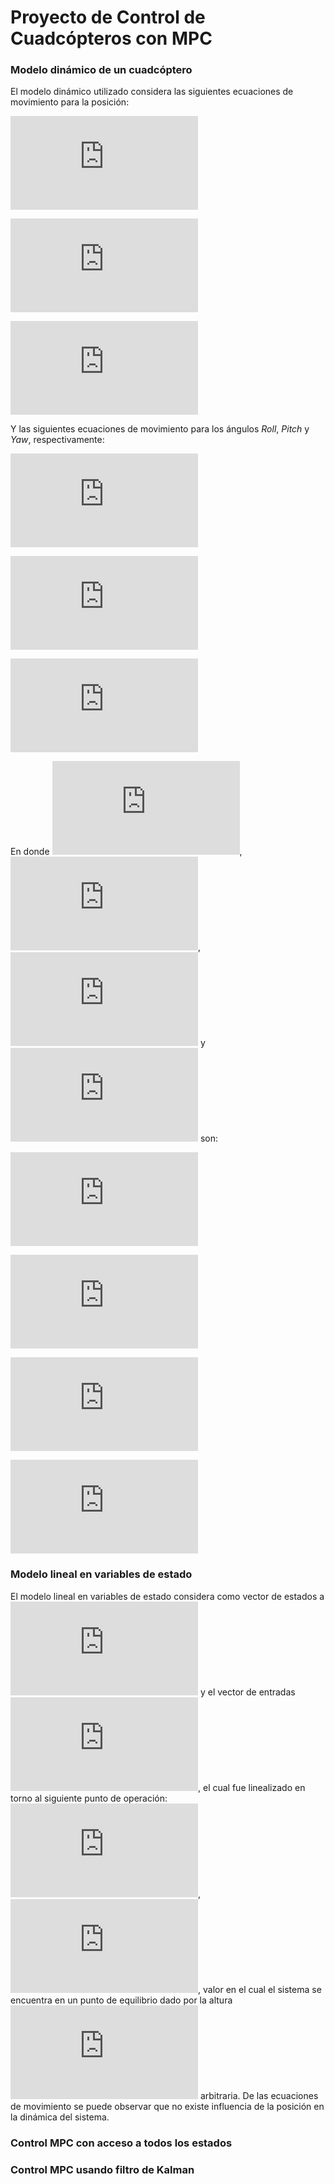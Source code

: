 # Proyecto de Control de Cuadcópteros con MPC
### Modelo dinámico de un cuadcóptero
El modelo dinámico utilizado considera las siguientes ecuaciones de movimiento para la posición:

![ec x](http://latex.codecogs.com/png.latex?%5Cinline%20%5Cdpi%7B100%7D%20%5Csmall%20%5Cddot%7Bx%7D%3D%5Cfrac%7BU%7D%7Bm%7D%28cos%28%5Cpsi%29sin%28%5Ctheta%29sin%28%5Cphi%29&plus;sin%28%5Cpsi%29sin%28%5Cphi%29%29)

![ec y](http://latex.codecogs.com/png.latex?%5Cinline%20%5Cdpi%7B100%7D%20%5Csmall%20%5Cddot%7By%7D%3D%5Cfrac%7BU%7D%7Bm%7D%28sin%28%5Cpsi%29sin%28%5Ctheta%29cos%28%5Cphi%29-cos%28%5Cpsi%29sin%28%5Cphi%29%29)

![ec_z](http://latex.codecogs.com/png.latex?%5Cinline%20%5Cdpi%7B100%7D%20%5Csmall%20%5Cddot%7Bz%7D%3D%5Cfrac%7BU%7D%7Bm%7Dcos%28%5Ctheta%29cos%28%5Cphi%29-g)

Y las siguientes ecuaciones de movimiento para los ángulos *Roll*, *Pitch* y *Yaw*, respectivamente:

![ec_phi](http://latex.codecogs.com/png.latex?%5Cinline%20%5Cdpi%7B100%7D%20%5Csmall%20%5Cddot%7B%5Cphi%7D%3D%5Cfrac%7BI_%7Byy%7D-I_%7Bzz%7D%7D%7BI_%7Bxx%7D%7D%5Cdot%7B%5Ctheta%7D%5Cdot%7B%5Cpsi%7D&plus;%5Cfrac%7B%5Ctau_x%7D%7BI_%7Bxx%7D%7D)

![ec_theta](http://latex.codecogs.com/png.latex?%5Cinline%20%5Cdpi%7B100%7D%20%5Csmall%20%5Cddot%7B%5Ctheta%7D%3D%5Cfrac%7BI_%7Bzz%7D-I_%7Bxx%7D%7D%7BI_%7Byy%7D%7D%5Cdot%7B%5Cphi%7D%5Cdot%7B%5Cpsi%7D&plus;%5Cfrac%7B%5Ctau_y%7D%7BI_%7Byy%7D%7D)

![ec_psi](http://latex.codecogs.com/png.latex?%5Cinline%20%5Cdpi%7B100%7D%20%5Csmall%20%5Cddot%7B%5Cpsi%7D%3D%5Cfrac%7BI_%7Bxx%7D-I_%7Byy%7D%7D%7BI_%7Bzz%7D%7D%5Cdot%7B%5Cphi%7D%5Cdot%7B%5Ctheta%7D&plus;%5Cfrac%7B%5Ctau_z%7D%7BI_%7Bzz%7D%7D)

En donde ![ec_tau_x](http://latex.codecogs.com/png.latex?%5Cinline%20%5Cdpi%7B100%7D%20%5Csmall%20%5Ctau_x), ![ec_tau_y](http://latex.codecogs.com/png.latex?%5Cinline%20%5Cdpi%7B100%7D%20%5Csmall%20%5Ctau_y), ![ec_tau_z](http://latex.codecogs.com/png.latex?%5Cinline%20%5Cdpi%7B100%7D%20%5Csmall%20%5Ctau_z) y ![ec_u](http://latex.codecogs.com/png.latex?%5Cinline%20%5Cdpi%7B100%7D%20%5Csmall%20U) son:

![ec_taux](http://latex.codecogs.com/png.latex?%5Cinline%20%5Cdpi%7B100%7D%20%5Csmall%20%5Ctau_x%3DbL%28%5COmega_4%5E%7B2%7D-%5COmega_2%5E%7B2%7D%29)

![ec_tauy](http://latex.codecogs.com/png.latex?%5Cinline%20%5Cdpi%7B100%7D%20%5Csmall%20%5Ctau_y%3DbL%28%5COmega_3%5E%7B2%7D-%5COmega_1%5E%7B2%7D%29)

![ec_tauz](http://latex.codecogs.com/png.latex?%5Cinline%20%5Cdpi%7B100%7D%20%5Csmall%20%5Ctau_z%3Dd%28%5COmega_1%5E%7B2%7D-%5COmega_2%5E%7B2%7D&plus;%5COmega_3%5E%7B2%7D-%5COmega_4%5E%7B2%7D%29)

![ec_U](http://latex.codecogs.com/png.latex?%5Cinline%20%5Cdpi%7B100%7D%20%5Csmall%20U%3Db%28%5COmega_1%5E%7B2%7D&plus;%5COmega_2%5E%7B2%7D&plus;%5COmega_3%5E%7B2%7D&plus;%5COmega_4%5E%7B2%7D%29)

### Modelo lineal en variables de estado
El modelo lineal en variables de estado considera como vector de estados a ![ec_X](http://latex.codecogs.com/png.latex?%5Cinline%20%5Cdpi%7B100%7D%20%5Csmall%20X%3D%5Bx%2C%20%5Cdot%7Bx%7D%2C%20y%2C%20%5Cdot%7By%7D%2C%20z%2C%20%5Cdot%7Bz%7D%2C%20%5Cphi%2C%20%5Cdot%7B%5Cphi%7D%2C%20%5Ctheta%2C%20%5Cdot%7B%5Ctheta%7D%2C%20%5Cpsi%2C%20%5Cdot%7B%5Cpsi%7D%5D) y el vector de entradas ![ec_UU](http://latex.codecogs.com/png.latex?%5Cinline%20%5Cdpi%7B100%7D%20%5Csmall%20u%3D%5B%5COmega_1%2C%20%5COmega_2%2C%20%5COmega_3%2C%20%5COmega_4%5D), el cual fue linealizado en torno al siguiente punto de operación: ![ec_barX](http://latex.codecogs.com/png.latex?%5Cinline%20%5Cdpi%7B100%7D%20%5Csmall%20%5Cbar%7BX%7D%3D%5B0%2C%200%2C%200%2C%200%2C%20%5Cbar%7Bz%7D%2C%200%2C%200%2C%200%2C%200%2C%200%2C%200%2C%200%5D), ![ec_barU](http://latex.codecogs.com/png.latex?%5Cinline%20%5Cdpi%7B100%7D%20%5Csmall%20%5Cbar%7BU%7D%3D%5B192.767%2C%20192.767%2C%20192.767%2C%20192.767%5D), valor en el cual el sistema se encuentra en un punto de equilibrio dado por la altura ![ec_barz](http://latex.codecogs.com/png.latex?%5Cinline%20%5Cdpi%7B100%7D%20%5Csmall%20%5Cbar%7Bz%7D) arbitraria. De las ecuaciones de movimiento se puede observar que no existe influencia de la posición en la dinámica del sistema.

### Control MPC con acceso a todos los estados

### Control MPC usando filtro de Kalman
